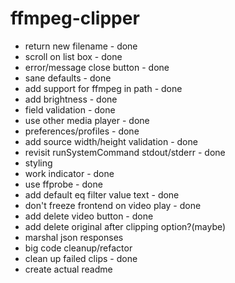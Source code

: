 # ffmpeg-clipper

- return new filename - done
- scroll on list box - done
- error/message close button - done
- sane defaults - done
- add support for ffmpeg in path - done
- add brightness - done
- field validation - done
- use other media player - done
- preferences/profiles - done
- add source width/height validation - done
- revisit runSystemCommand stdout/stderr - done
- styling
- work indicator - done
- use ffprobe - done
- add default eq filter value text - done
- don't freeze frontend on video play - done
- add delete video button - done
- add delete original after clipping option?(maybe)
- marshal json responses
- big code cleanup/refactor
- clean up failed clips - done
- create actual readme